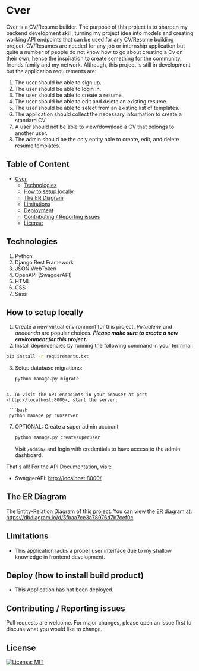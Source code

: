 # Cver

Cver is a CV/Resume builder. The purpose of this project is to sharpen my backend development skill, turning my project idea into models and creating working API endpoints that can be used for any CV/Resume building project.
CV/Resumes are needed for any job or internship application but quite a number of people do not know how to go about creating a Cv on their own, hence the inspiration to create something
for the community, friends family and my network. Although, this project is still in development but the application requirements are:

1. The user should be able to sign up.
2. The user should be able to login in.
3. The user should be able to create a resume.
4. The user should be able to edit and delete an existing resume.
5. The user should be able to select from an existing list of templates.
6. The application should collect the necessary information to create a standard CV.
7. A user should not be able to view/download a CV that belongs to another user. 
8. The admin should be the only entity able to create, edit, and delete resume templates.

## Table of Content

- [Cver](#Cver)
  - [Technologies](#technologies)
  - [How to setup locally](#how-to-setup-locally)
  - [The ER Diagram](#the-er-diagram)
  - [Limitations](#limitations)
  - [Deployment](#deploy-how-to-install-build-product)
  - [Contributing / Reporting issues](#contributing--reporting-issues)
  - [License](#license)

## Technologies

1. Python
2. Django Rest Framework
3. JSON WebToken
4. OpenAPI (SwaggerAPI)
5. HTML
6. CSS
7. Sass

## How to setup locally

1. Create a new virtual environment for this project. *Virtualenv* and *anaconda* are popular choices. ***Please make sure to create a new environment for this project.***
2. Install dependencies by running the following command in your terminal:

  ```bash
  pip install -r requirements.txt
  ```

3. Setup database migrations:

   ```bash
   python manage.py migrate

  ```

4. To visit the API endpoints in your browser at port <http://localhost:8000>, start the server:

   ```bash
   python manage.py runserver
   ```

7. OPTIONAL: Create a super admin account

   ```bash
   python manage.py createsuperuser
   ```

   Visit `/admin/` and login with credentials to have access to the admin dashboard.

That's all! For the API Documentation, visit:

- SwaggerAPI: <http://localhost:8000/>

## The ER Diagram

The Entity-Relation Diagram of this project.
You can view the ER diagram at: https://dbdiagram.io/d/5fbaa7ce3a78976d7b7cef0c

## Limitations

* This application lacks a proper user interface due to my shallow knowledge in frontend development.

## Deploy (how to install build product)

* This Application has not been deployed. 

## Contributing / Reporting issues

Pull requests are welcome. For major changes, please open an issue first to discuss what you would like to change.

## License

[![License: MIT](https://img.shields.io/badge/License-MIT-yellow.svg)](https://opensource.org/licenses/MIT)
